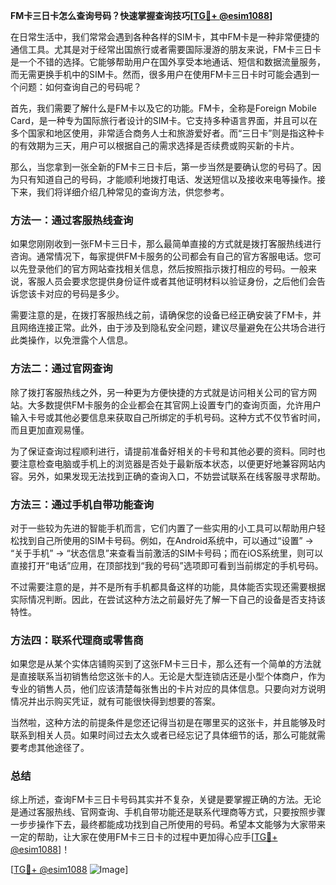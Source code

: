 **FM卡三日卡怎么查询号码？快速掌握查询技巧[[TG💪+ @esim1088](https://t.me/s/esim1088)]**

在日常生活中，我们常常会遇到各种各样的SIM卡，其中FM卡是一种非常便捷的通信工具。尤其是对于经常出国旅行或者需要国际漫游的朋友来说，FM卡三日卡是一个不错的选择。它能够帮助用户在国外享受本地通话、短信和数据流量服务，而无需更换手机中的SIM卡。然而，很多用户在使用FM卡三日卡时可能会遇到一个问题：如何查询自己的号码呢？

首先，我们需要了解什么是FM卡以及它的功能。FM卡，全称是Foreign Mobile Card，是一种专为国际旅行者设计的SIM卡。它支持多种语言界面，并且可以在多个国家和地区使用，非常适合商务人士和旅游爱好者。而“三日卡”则是指这种卡的有效期为三天，用户可以根据自己的需求选择是否续费或购买新的卡片。

那么，当您拿到一张全新的FM卡三日卡后，第一步当然是要确认您的号码了。因为只有知道自己的号码，才能顺利地拨打电话、发送短信以及接收来电等操作。接下来，我们将详细介绍几种常见的查询方法，供您参考。

### 方法一：通过客服热线查询

如果您刚刚收到一张FM卡三日卡，那么最简单直接的方式就是拨打客服热线进行咨询。通常情况下，每家提供FM卡服务的公司都会有自己的官方客服电话。您可以先登录他们的官方网站查找相关信息，然后按照指示拨打相应的号码。一般来说，客服人员会要求您提供身份证件或者其他证明材料以验证身份，之后他们会告诉您该卡对应的号码是多少。

需要注意的是，在拨打客服热线之前，请确保您的设备已经正确安装了FM卡，并且网络连接正常。此外，由于涉及到隐私安全问题，建议尽量避免在公共场合进行此类操作，以免泄露个人信息。

### 方法二：通过官网查询

除了拨打客服热线之外，另一种更为方便快捷的方式就是访问相关公司的官方网站。大多数提供FM卡服务的企业都会在其官网上设置专门的查询页面，允许用户输入卡号或其他必要信息来获取自己所绑定的手机号码。这种方式不仅节省时间，而且更加直观易懂。

为了保证查询过程顺利进行，请提前准备好相关的卡号和其他必要的资料。同时也要注意检查电脑或手机上的浏览器是否处于最新版本状态，以便更好地兼容网站内容。另外，如果发现无法找到正确的查询入口，不妨尝试联系在线客服寻求帮助。

### 方法三：通过手机自带功能查询

对于一些较为先进的智能手机而言，它们内置了一些实用的小工具可以帮助用户轻松找到自己所使用的SIM卡号码。例如，在Android系统中，可以通过“设置” -> “关于手机” -> “状态信息”来查看当前激活的SIM卡号码；而在iOS系统里，则可以直接打开“电话”应用，在顶部找到“我的号码”选项即可看到当前绑定的手机号码。

不过需要注意的是，并不是所有手机都具备这样的功能，具体能否实现还需要根据实际情况判断。因此，在尝试这种方法之前最好先了解一下自己的设备是否支持该特性。

### 方法四：联系代理商或零售商

如果您是从某个实体店铺购买到了这张FM卡三日卡，那么还有一个简单的方法就是直接联系当初销售给您这张卡的人。无论是大型连锁店还是小型个体商户，作为专业的销售人员，他们应该清楚每张售出的卡片对应的具体信息。只要向对方说明情况并出示购买凭证，就有可能很快得到想要的答案。

当然啦，这种方法的前提条件是您还记得当初是在哪里买的这张卡，并且能够及时联系到相关人员。如果时间过去太久或者已经忘记了具体细节的话，那么可能就需要考虑其他途径了。

### 总结

综上所述，查询FM卡三日卡号码其实并不复杂，关键是要掌握正确的方法。无论是通过客服热线、官网查询、手机自带功能还是联系代理商等方式，只要按照步骤一步步操作下去，最终都能成功找到自己所使用的号码。希望本文能够为大家带来一定的帮助，让大家在使用FM卡三日卡的过程中更加得心应手[[TG💪+ @esim1088](https://t.me/s/esim1088)]！

[[TG💪+ @esim1088](https://t.me/s/esim1088) ![Image](https://i.postimg.cc/4NQfJmqS/Snipaste-2025-05-13-00-14-12.png)]